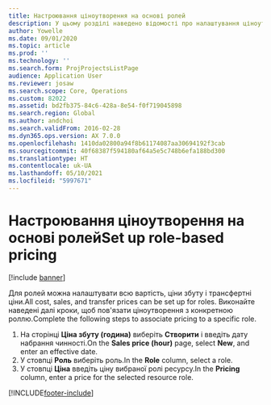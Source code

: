 ```yaml
---
title: Настроювання ціноутворення на основі ролей
description: У цьому розділі наведено відомості про налаштування ціноутворення для конкретних ролей.
author: Yowelle
ms.date: 09/01/2020
ms.topic: article
ms.prod: ''
ms.technology: ''
ms.search.form: ProjProjectsListPage
audience: Application User
ms.reviewer: josaw
ms.search.scope: Core, Operations
ms.custom: 82022
ms.assetid: bd2fb375-84c6-428a-8e54-f0f719045898
ms.search.region: Global
ms.author: andchoi
ms.search.validFrom: 2016-02-28
ms.dyn365.ops.version: AX 7.0.0
ms.openlocfilehash: 1410da02800a94f8b61174087aa30694192f3cab
ms.sourcegitcommit: 40f68387f594180af64a5e5c748b6efa188bd300
ms.translationtype: HT
ms.contentlocale: uk-UA
ms.lasthandoff: 05/10/2021
ms.locfileid: "5997671"
---
```

# <a name="set-up-role-based-pricing"></a><span data-ttu-id="ff6b0-103">Настроювання ціноутворення на основі ролей</span><span class="sxs-lookup"><span data-stu-id="ff6b0-103">Set up role-based pricing</span></span>

[!include [banner](../includes/banner.md)]

<span data-ttu-id="ff6b0-104">Для ролей можна налаштувати всю вартість, ціни збуту і трансфертні ціни.</span><span class="sxs-lookup"><span data-stu-id="ff6b0-104">All cost, sales, and transfer prices can be set up for roles.</span></span> <span data-ttu-id="ff6b0-105">Виконайте наведені далі кроки, щоб пов'язати ціноутворення з конкретною роллю.</span><span class="sxs-lookup"><span data-stu-id="ff6b0-105">Complete the following steps to associate pricing to a specific role.</span></span>

1. <span data-ttu-id="ff6b0-106">На сторінці **Ціна збуту (година)** виберіть **Створити** і введіть дату набрання чинності.</span><span class="sxs-lookup"><span data-stu-id="ff6b0-106">On the **Sales price (hour)** page, select **New**, and enter an effective date.</span></span>
2. <span data-ttu-id="ff6b0-107">У стовпці **Роль** виберіть роль.</span><span class="sxs-lookup"><span data-stu-id="ff6b0-107">In the **Role** column, select a role.</span></span>
3. <span data-ttu-id="ff6b0-108">У стовпці **Ціна** введіть ціну вибраної ролі ресурсу.</span><span class="sxs-lookup"><span data-stu-id="ff6b0-108">In the **Pricing** column, enter a price for the selected resource role.</span></span>


[!INCLUDE[footer-include](../includes/footer-banner.md)]